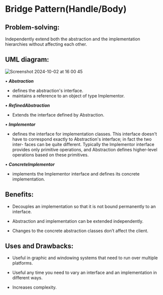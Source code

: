 # Bridge Pattern(Handle/Body)
## Problem-solving: 
Independently extend both the abstraction and the implementation hierarchies without affecting each other.

## UML diagram:
![Screenshot 2024-10-02 at 16 00 45](https://github.com/user-attachments/assets/5caf7be7-7114-41bc-bfc8-908c0e3fdec4)

• **_Abstraction_**
- defines the abstraction's interface.
- maintains a reference to an object of type Implementor.
  
• **_RefinedAbstraction_**
- Extends the interface defined by Abstraction.
  
• **_Implementor_**
- defines the interface for implementation classes. This interface doesn't have to correspond exactly to Abstraction's interface; in fact the two inter- faces can be quite different. Typically the Implementor interface provides only primitive operations, and Abstraction defines higher-level operations based on these primitives.
  
• **_Concretelmplementor_**
- implements the Implementor interface and defines its concrete implementation.
  
## Benefits:
- Decouples an implementation so that it is not bound permanently to an interface.

- Abstraction and implementation can be extended independently.

- Changes to the concrete abstraction classes don’t affect the client.

## Uses and Drawbacks:
- Useful in graphic and windowing systems that need to run over multiple platforms.

- Useful any time you need to vary an interface and an implementation in different ways.

- Increases complexity.
